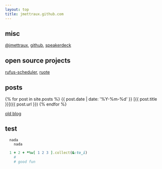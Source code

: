 ```yaml
---
layout: top
title: jmettraux.github.com
---
```


## misc

[@jmettraux](http://twitter.com/jmettraux),
[github](http://github.com/jmettraux),
[speakerdeck](https://speakerdeck.com/u/jmettraux)

## open source projects ##

[rufus-scheduler](https://github.com/jmettraux/rufus-scheduler),
[ruote](https://github.com/jmettraux/ruote)

## posts ##

{% for post in site.posts %}
  {{ post.date | date: '%Y-%m-%d' }}  [{{ post.title }}]({{ post.url }})
{% endfor %}

[old blog](http://jmettraux.wordpress.com)

## test ##

```
  nada
    nada
```

```ruby
  1 + 2 + *%w[ 1 2 3 ].collect(&:to_i)
    #
    # good fun
```

